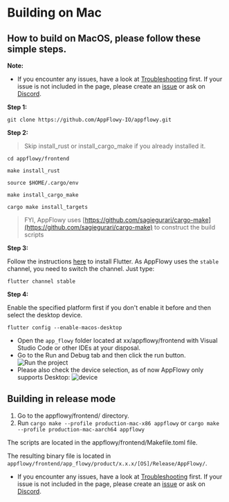 # Building on Mac

## How to build on MacOS, please follow these simple steps.

**Note:**

* If you encounter any issues, have a look at [Troubleshooting](https://github.com/AppFlowy-IO/appflowy/wiki/Troubleshooting) first. If your issue is not included in the page, please create an [issue](https://github.com/AppFlowy-IO/appflowy/issues/new/choose) or ask on [Discord](https://discord.gg/9Q2xaN37tV).

**Step 1:**

```shell
git clone https://github.com/AppFlowy-IO/appflowy.git
```

**Step 2:**

> Skip install\_rust or install\_cargo\_make if you already installed it.

```shell
cd appflowy/frontend
```

```shell
make install_rust
```

```shell
source $HOME/.cargo/env
```

```shell
make install_cargo_make
```

```shell
cargo make install_targets
```

> FYI, AppFlowy uses [https://github.com/sagiegurari/cargo-make](https://github.com/sagiegurari/cargo-make) to construct the build scripts

**Step 3:**

Follow the instructions [here](https://flutter.dev/docs/get-started/install) to install Flutter. As AppFlowy uses the `stable` channel, you need to switch the channel. Just type:

```shell
flutter channel stable
```

**Step 4:**

Enable the specified platform first if you don't enable it before and then select the desktop device.

```shell
flutter config --enable-macos-desktop
```

* Open the `app_flowy` folder located at xx/appflowy/frontend with Visual Studio Code or other IDEs at your disposal.
* Go to the Run and Debug tab and then click the run button. ![Run the project](https://github.com/AppFlowy-IO/appflowy/blob/main/doc/imgs/run.png)
* Please also check the device selection, as of now AppFlowy only supports Desktop: ![device](https://user-images.githubusercontent.com/86001920/144546864-cebbf0c0-4eef-424e-93c7-e1e6b3a59669.png)

## Building in release mode

1. Go to the appflowy/frontend/ directory.
2. Run `cargo make --profile production-mac-x86 appflowy` or `cargo make --profile production-mac-aarch64 appflowy`

The scripts are located in the appflowy/frontend/Makefile.toml file.

The resulting binary file is located in `appflowy/frontend/app_flowy/product/x.x.x/[OS]/Release/AppFlowy/`.

* If you encounter any issues, have a look at [Troubleshooting](https://github.com/AppFlowy-IO/appflowy/wiki/Troubleshooting) first. If your issue is not included in the page, please create an [issue](https://github.com/AppFlowy-IO/appflowy/issues/new/choose) or ask on [Discord](https://discord.gg/9Q2xaN37tV).

